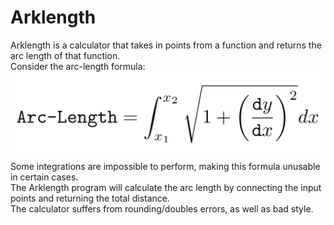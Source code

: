 # Arklength
Arklength is a calculator that takes in points from a function and returns the arc length of that function. \
Consider the arc-length formula:
![Arc length formula](https://github.com/paulkia/Arklength/blob/master/readme-images/arclength-formula.png "Arc length formula (from LaTeX)")
Some integrations are impossible to perform, making this formula unusable in certain cases. \
The Arklength program will calculate the arc length by connecting the input points and returning the total distance. \
The calculator suffers from rounding/doubles errors, as well as bad style.